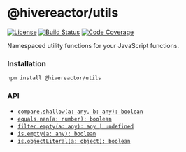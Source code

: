 # @hivereactor/utils

[![License](https://img.shields.io/github/license/hivereactor/javascript-utils.svg)](LICENSE.md)
[![Build Status](https://img.shields.io/circleci/project/github/hivereactor/javascript-utils.svg)](https://circleci.com/gh/hivereactor/javascript-utils)
[![Code Coverage](https://img.shields.io/codecov/c/github/hivereactor/javascript-utils.svg)](https://codecov.io/gh/hivereactor/javascript-utils)

Namespaced utility functions for your JavaScript functions.

### Installation

```zsh
npm install @hivereactor/utils
```

### API

* [`compare.shallow(a: any, b: any): boolean`](docs/shallowEqual.md)
* [`equals.nan(a: number): boolean`](docs/numberIsNaN.md)
* [`filter.empty(a: any): any | undefined`](docs/filterEmpty.md)
* [`is.empty(a: any): boolean`](docs/isEmpty.md)
* [`is.objectLiteral(a: object): boolean`](docs/isObjectLiteral.md)
